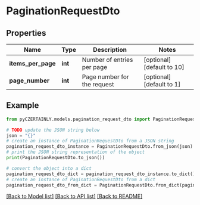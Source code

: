 # PaginationRequestDto


## Properties

Name | Type | Description | Notes
------------ | ------------- | ------------- | -------------
**items_per_page** | **int** | Number of entries per page | [optional] [default to 10]
**page_number** | **int** | Page number for the request | [optional] [default to 1]

## Example

```python
from pyCZERTAINLY.models.pagination_request_dto import PaginationRequestDto

# TODO update the JSON string below
json = "{}"
# create an instance of PaginationRequestDto from a JSON string
pagination_request_dto_instance = PaginationRequestDto.from_json(json)
# print the JSON string representation of the object
print(PaginationRequestDto.to_json())

# convert the object into a dict
pagination_request_dto_dict = pagination_request_dto_instance.to_dict()
# create an instance of PaginationRequestDto from a dict
pagination_request_dto_from_dict = PaginationRequestDto.from_dict(pagination_request_dto_dict)
```
[[Back to Model list]](../README.md#documentation-for-models) [[Back to API list]](../README.md#documentation-for-api-endpoints) [[Back to README]](../README.md)


